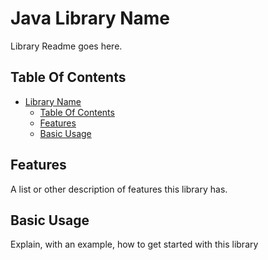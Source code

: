 # Java Library Name
Library Readme goes here.

## Table Of Contents
- [Library Name](#java-library-name)
    - [Table Of Contents](#table-of-contents)
    - [Features](#features)
    - [Basic Usage](#basic-usage)

## Features
A list or other description of features this library has.

## Basic Usage
Explain, with an example, how to get started with this library